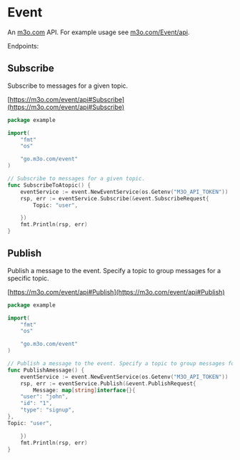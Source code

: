 # Event

An [m3o.com](https://m3o.com) API. For example usage see [m3o.com/Event/api](https://m3o.com/Event/api).

Endpoints:

## Subscribe

Subscribe to messages for a given topic.


[https://m3o.com/event/api#Subscribe](https://m3o.com/event/api#Subscribe)

```go
package example

import(
	"fmt"
	"os"

	"go.m3o.com/event"
)

// Subscribe to messages for a given topic.
func SubscribeToAtopic() {
	eventService := event.NewEventService(os.Getenv("M3O_API_TOKEN"))
	rsp, err := eventService.Subscribe(&event.SubscribeRequest{
		Topic: "user",

	})
	fmt.Println(rsp, err)
}
```
## Publish

Publish a message to the event. Specify a topic to group messages for a specific topic.


[https://m3o.com/event/api#Publish](https://m3o.com/event/api#Publish)

```go
package example

import(
	"fmt"
	"os"

	"go.m3o.com/event"
)

// Publish a message to the event. Specify a topic to group messages for a specific topic.
func PublishAmessage() {
	eventService := event.NewEventService(os.Getenv("M3O_API_TOKEN"))
	rsp, err := eventService.Publish(&event.PublishRequest{
		Message: map[string]interface{}{
	"user": "john",
	"id": "1",
	"type": "signup",
},
Topic: "user",

	})
	fmt.Println(rsp, err)
}
```
